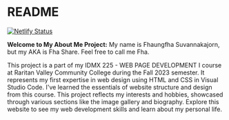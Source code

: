 # README

[![Netlify Status](https://api.netlify.com/api/v1/badges/06e28e20-2cad-485e-b8d3-70d49dc8198a/deploy-status)](https://app.netlify.com/sites/about-me-fhashare/deploys)

**Welcome to My About Me Project:**
My name is Fhaungfha Suvannakajorn, but my AKA is Fha Share. Feel free to call me Fha.

This project is a part of my IDMX 225 - WEB PAGE DEVELOPMENT I course at Raritan Valley Community College during the Fall 2023 semester. It represents my first expertise in web design using HTML and CSS in Visual Studio Code. I've learned the essentials of website structure and design from this course. This project reflects my interests and hobbies, showcased through various sections like the image gallery and biography. Explore this website to see my web development skills and learn about my personal life.
